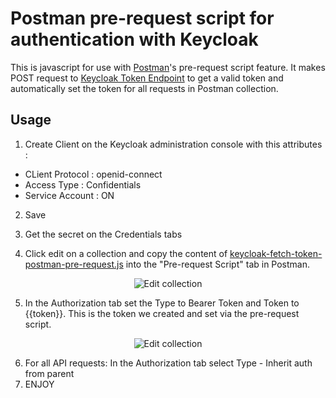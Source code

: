 # Postman pre-request script for authentication with Keycloak

This is javascript for use with [Postman](https://www.getpostman.com/)'s pre-request script feature.
It makes POST request to [Keycloak Token Endpoint](http://www.keycloak.org/docs/3.2/securing_apps/topics/oidc/oidc-generic.html) to
get a valid token and automatically set the token for all requests in Postman collection.

## Usage
1. Create Client on the Keycloak administration console with this attributes : 
* CLient Protocol : openid-connect
* Access Type : Confidentials
* Service Account : ON  

2. Save 

3. Get the secret on the Credentials tabs 

4. Click edit on a collection and copy the content of [keycloak-fetch-token-postman-pre-request.js](keycloak-fetch-token-postman-pre-request.js) into the "Pre-request Script" tab in Postman.

 <p align="center">
  <img src="https://github.com/alexatiks/keycloak-postman-pre-request/raw/master/screenshots/postman-edit-script.png?raw=true" alt="Edit collection"/>
</p>

5. In the Authorization tab set the Type to Bearer Token and Token to {{token}}. This is the token we created and set via the pre-request script.

 <p align="center">
  <img src="https://github.com/alexatiks/keycloak-postman-pre-request/raw/master/screenshots/postman-edit-auth.png?raw=true" alt="Edit collection"/>
</p>
 
6. For all API requests: In the Authorization tab select Type - Inherit auth from parent
7. ENJOY
